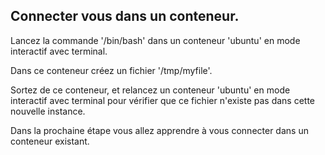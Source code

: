 ## Connecter vous dans un conteneur.

Lancez la commande '/bin/bash' dans un conteneur 'ubuntu' en mode interactif avec terminal.

Dans ce conteneur créez un fichier '/tmp/myfile'.

Sortez de ce conteneur, et relancez un conteneur 'ubuntu' en mode interactif avec terminal pour vérifier que ce fichier n'existe pas dans cette nouvelle instance.

Dans la prochaine étape vous allez apprendre à vous connecter dans un conteneur existant.